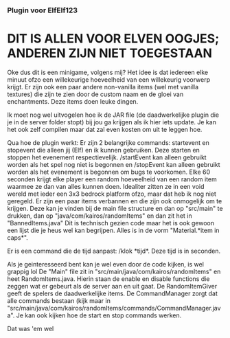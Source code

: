 ### Plugin voor ElfElf123

# DIT IS ALLEN VOOR ELVEN OOGJES; ANDEREN ZIJN NIET TOEGESTAAN
Oke dus dit is een minigame, volgens mij? 
Het idee is dat iedereen elke minuut ofzo een willekeurige hoeveelheid van een willekeurig voorwerp krijgt.
Er zijn ook een paar andere non-vanilla items (wel met vanilla textures) die zijn te zien door de custom naam en de gloei van enchantments. Deze items doen leuke dingen.

Ik moet nog wel uitvogelen hoe ik de JAR file (de daadwerkelijke plugin die je in de server folder stopt) bij jou ga krijgen als ik hier iets update.
Je kan het ook zelf compilen maar dat zal even kosten om uit te leggen hoe.

Qua hoe de plugin werkt:
Er zijn 2 belangrijke commands: startevent en stopevent die alleen jij (Elf) en ik kunnen gebruiken. Deze starten en stoppen het evenement respectievelijk.
/startEvent kan alleen gebruikt worden als het spel nog niet is begonnen en /stopEvent kan alleen gebruikt worden als het evenement is begonnen om bugs te voorkomen.
Elke 60 seconden krijgt elke player een random hoeveelheid van een random item waarmee ze dan van alles kunnen doen. Idealiter zitten ze in een void wereld met ieder een 3x3 bedrock platform ofzo, maar dat heb ik nog niet geregeld. 
Er zijn een paar items verbannen en die zijn ook onmogelijk om te krijgen. Deze kan je vinden bij de main file structure en dan op "src/main" te drukken, dan op "java/com/kairos/randomItems" en dan zit het in "BannedItems.java"
Dit is technisch gezien code maar het is ook gewoon een lijst die je heus wel kan begrijpen. Alles is in de vorm "Material.*item in caps\*". 

Er is een command die de tijd aanpast: /klok *tijd\*. Deze tijd is in seconden.

Als je geinteresseerd bent kan je wel even door de code kijken, is wel grappig lol
De "Main" file zit in "src/main/java/com/kairos/randomItems" en heet RandomItems.java. Hierin staan de enable en disable functions die zeggen wat er gebeurt als de server aan en uit gaat. De RandomItemGiver geeft de spelers de daadwerkelijke items.
De CommandManager zorgt dat alle commands bestaan (kijk maar in "src/main/java/com/kairos/randomItems/commands/CommandManager.java". Je kan ook kijken hoe de start en stop commands werken.

Dat was 'em wel
